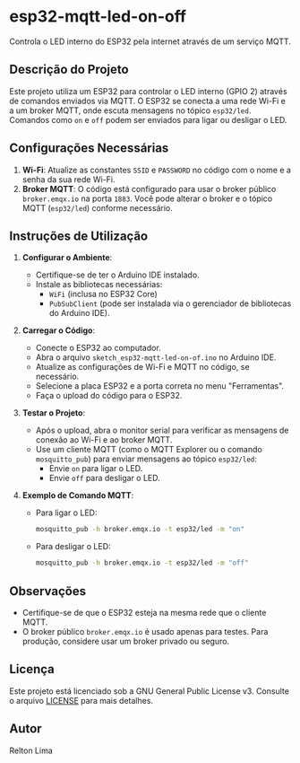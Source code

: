 # esp32-mqtt-led-on-off

Controla o LED interno do ESP32 pela internet através de um serviço MQTT.

## Descrição do Projeto

Este projeto utiliza um ESP32 para controlar o LED interno (GPIO 2) através de comandos enviados via MQTT. O ESP32 se conecta a uma rede Wi-Fi e a um broker MQTT, onde escuta mensagens no tópico `esp32/led`. Comandos como `on` e `off` podem ser enviados para ligar ou desligar o LED.

## Configurações Necessárias

1. **Wi-Fi**: Atualize as constantes `SSID` e `PASSWORD` no código com o nome e a senha da sua rede Wi-Fi.
2. **Broker MQTT**: O código está configurado para usar o broker público `broker.emqx.io` na porta `1883`. Você pode alterar o broker e o tópico MQTT (`esp32/led`) conforme necessário.

## Instruções de Utilização

1. **Configurar o Ambiente**:
   - Certifique-se de ter o Arduino IDE instalado.
   - Instale as bibliotecas necessárias:
     - `WiFi` (inclusa no ESP32 Core)
     - `PubSubClient` (pode ser instalada via o gerenciador de bibliotecas do Arduino IDE).

2. **Carregar o Código**:
   - Conecte o ESP32 ao computador.
   - Abra o arquivo `sketch_esp32-mqtt-led-on-of.ino` no Arduino IDE.
   - Atualize as configurações de Wi-Fi e MQTT no código, se necessário.
   - Selecione a placa ESP32 e a porta correta no menu "Ferramentas".
   - Faça o upload do código para o ESP32.

3. **Testar o Projeto**:
   - Após o upload, abra o monitor serial para verificar as mensagens de conexão ao Wi-Fi e ao broker MQTT.
   - Use um cliente MQTT (como o MQTT Explorer ou o comando `mosquitto_pub`) para enviar mensagens ao tópico `esp32/led`:
     - Envie `on` para ligar o LED.
     - Envie `off` para desligar o LED.

4. **Exemplo de Comando MQTT**:
   - Para ligar o LED:
     ```bash
     mosquitto_pub -h broker.emqx.io -t esp32/led -m "on"
     ```
   - Para desligar o LED:
     ```bash
     mosquitto_pub -h broker.emqx.io -t esp32/led -m "off"
     ```

## Observações

- Certifique-se de que o ESP32 esteja na mesma rede que o cliente MQTT.
- O broker público `broker.emqx.io` é usado apenas para testes. Para produção, considere usar um broker privado ou seguro.

## Licença

Este projeto está licenciado sob a GNU General Public License v3. Consulte o arquivo [LICENSE](http://_vscodecontentref_/1) para mais detalhes.

## Autor
Relton Lima
